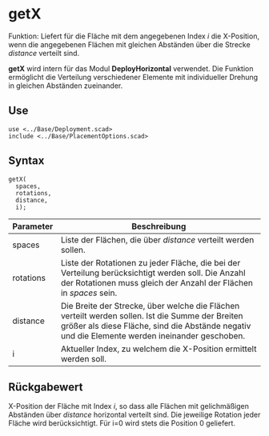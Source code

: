 # getX

Funktion: Liefert für die Fläche mit dem angegebenen Index *i* die X-Position, wenn die angegebenen Flächen mit gleichen Abständen über die Strecke *distance* verteilt sind.

__getX__ wird intern für das Modul __DeployHorizontal__ verwendet. Die Funktion ermöglicht die Verteilung verschiedener Elemente mit individueller Drehung in gleichen Abständen zueinander.

## Use
<pre><code>use &lt;../Base/Deployment.scad&gt;
include &lt;../Base/PlacementOptions.scad&gt;</pre></code>

## Syntax
<pre><code>getX(
  spaces, 
  rotations, 
  distance,
  i);
</pre></code>

| Parameter | Beschreibung |
| ------ | ------ |
| spaces | Liste der Flächen, die über *distance* verteilt werden sollen. |
| rotations | Liste der Rotationen zu jeder Fläche, die bei der Verteilung berücksichtigt werden soll. Die Anzahl der Rotationen muss gleich der Anzahl der Flächen in *spaces* sein. |
| distance | Die Breite der Strecke, über welche die Flächen verteilt werden sollen. Ist die Summe der Breiten größer als diese Fläche, sind die Abstände negativ und die Elemente werden ineinander geschoben. |
| i | Aktueller Index, zu welchem die X-Position ermittelt werden soll.

## Rückgabewert
X-Position der Fläche mit Index *i*, so dass alle Flächen mit gelichmäßigen Abständen über *distance* horizontal verteilt sind. Die jeweilige Rotation jeder Fläche wird berücksichtigt. Für i=0 wird stets die Position 0 geliefert.
